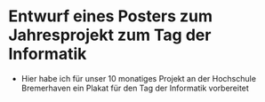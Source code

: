# Entwurf eines Posters zum Jahresprojekt zum Tag der Informatik

- Hier habe ich für unser 10 monatiges Projekt an der Hochschule Bremerhaven ein Plakat für den Tag der Informatik vorbereitet